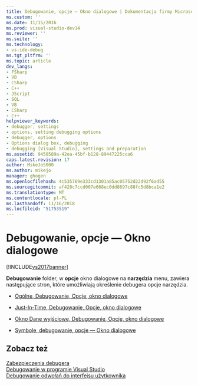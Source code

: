 ```yaml
---
title: Debugowanie, opcje ― Okno dialogowe | Dokumentacja firmy Microsoft
ms.custom: ''
ms.date: 11/15/2016
ms.prod: visual-studio-dev14
ms.reviewer: ''
ms.suite: ''
ms.technology:
- vs-ide-debug
ms.tgt_pltfrm: ''
ms.topic: article
dev_langs:
- FSharp
- VB
- CSharp
- C++
- JScript
- SQL
- VB
- CSharp
- C++
helpviewer_keywords:
- debugger, settings
- options, setting debugging options
- debugger, options
- Options dialog box, debugging
- debugging [Visual Studio], settings and preparation
ms.assetid: 9450589a-42ea-45bf-b128-89447225cca6
caps.latest.revision: 17
author: MikeJo5000
ms.author: mikejo
manager: ghogen
ms.openlocfilehash: 4c535769e333cd1301a85ac05752d22d92f6ad55
ms.sourcegitcommit: af428c7ccd007e668ec0dd8697c88fc5d8bca1e2
ms.translationtype: MT
ms.contentlocale: pl-PL
ms.lasthandoff: 11/16/2018
ms.locfileid: "51753519"
---
```

# <a name="debugging-options-dialog-box"></a>Debugowanie, opcje ― Okno dialogowe
[!INCLUDE[vs2017banner](../includes/vs2017banner.md)]

**Debugowanie** folder, w **opcje** okno dialogowe na **narzędzia** menu, zawiera następujące stron, które umożliwiają określenie debugera opcje narzędzia.  
  
-   [Ogólne, Debugowanie, Opcje, okno dialogowe](../debugger/general-debugging-options-dialog-box.md)  
  
-   [Just-In-Time, Debugowanie, Opcje, okno dialogowe](../debugger/just-in-time-debugging-options-dialog-box.md)  
  
-   [Okno Dane wyjściowe, Debugowanie, Opcje, okno dialogowe](../debugger/output-window-debugging-options-dialog-box.md)  
  
-   [Symbole, debugowanie, opcje — Okno dialogowe](../debugger/specify-symbol-dot-pdb-and-source-files-in-the-visual-studio-debugger.md)  
  
## <a name="see-also"></a>Zobacz też  
 [Zabezpieczenia debugera](../debugger/debugger-security.md)   
 [Debugowanie w programie Visual Studio](../debugger/debugging-in-visual-studio.md)   
 [Debugowanie odwołań do interfejsu użytkownika](../debugger/debugging-user-interface-reference.md)




